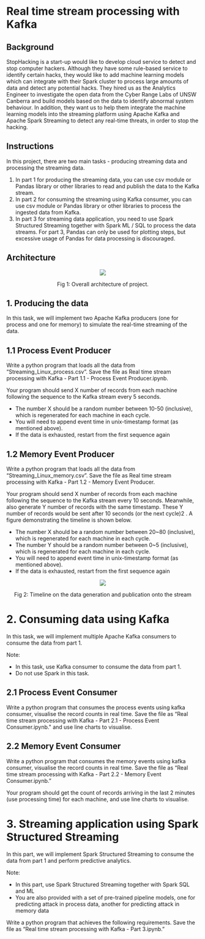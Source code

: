 # Real time stream processing with Kafka

## Background
StopHacking is a start-up would like to develop cloud service to detect and stop computer hackers. Although they have some rule-based service to identify certain hacks, they would like to add machine learning models which can integrate with their Spark cluster to process large amounts of data and detect any potential hacks. They hired us as the Analytics Engineer to investigate the open data from the Cyber Range Labs of UNSW Canberra and build models based on the data to identify abnormal system behaviour. In addition, they want us to help them integrate the machine learning models into the streaming platform using Apache Kafka and Apache Spark Streaming to detect any real-time threats, in order to stop the hacking.

## Instructions
In this project, there are two main tasks - producing streaming data and processing the streaming data.
1. In part 1 for producing the streaming data, you can use csv module or Pandas library or other libraries to read and publish the data to the Kafka stream.
2. In part 2 for consuming the streaming using Kafka consumer, you can use csv module or Pandas library or other libraries to process the ingested data from Kafka.
3. In part 3 for streaming data application, you need to use Spark Structured
Streaming together with Spark ML / SQL to process the data streams. For part 3, Pandas can only be used for plotting steps, but excessive usage of Pandas for data processing is discouraged.

## Architecture

<p align="center"><img src="https://user-images.githubusercontent.com/34445145/144777862-727afe2f-bd20-4496-8446-4cbcc37af875.png"></p>
<p align="center">Fig 1: Overall architecture of project.</p>

## 1. Producing the data
In this task, we will implement two Apache Kafka producers (one for process and one for memory) to simulate the real-time streaming of the data.

## 1.1 Process Event Producer
Write a python program that loads all the data from “Streaming_Linux_process.csv”. Save the file as Real time stream processing with Kafka - Part 1.1 - Process Event Producer.ipynb.

Your program should send X number of records from each machine following the sequence to the Kafka stream every 5 seconds.
- The number X should be a random number between 10-50 (inclusive), which is regenerated for each machine in each cycle.
- You will need to append event time in unix-timestamp format (as mentioned above).
- If the data is exhausted, restart from the first sequence again


## 1.2 Memory Event Producer
Write a python program that loads all the data from “Streaming_Linux_memory.csv”. Save the file as Real time stream processing with Kafka - Part 1.2 - Memory Event Producer.

Your program should send X number of records from each machine following the sequence to the Kafka stream every 10 seconds. Meanwhile, also generate Y number of records with the same timestamp. These Y number of records would be sent after 10 seconds (or the next cycle)2 . A figure demonstrating the timeline is shown below.
- The number X should be a random number between 20~80 (inclusive), which is regenerated for each machine in each cycle.
- The number Y should be a random number between 0~5 (inclusive), which is regenerated for each machine in each cycle.
- You will need to append event time in unix-timestamp format (as mentioned above).
- If the data is exhausted, restart from the first sequence again

<p align="center"><img src="https://user-images.githubusercontent.com/34445145/144777909-82f950b2-e7e2-4e88-8280-918a6019fb9a.png"></p>
<p align="center">Fig 2: Timeline on the data generation and publication onto the stream</p>

# 2. Consuming data using Kafka
In this task, we will implement multiple Apache Kafka consumers to consume the data from part 1.

Note:
- In this task, use Kafka consumer to consume the data from part 1.
- Do not use Spark in this task.

## 2.1 Process Event Consumer
Write a python program that consumes the process events using kafka consumer, visualise the record counts in real time. Save the file as “Real time stream processing with Kafka - Part 2.1 - Process Event Consumer.ipynb." and use line charts to visualise.

## 2.2 Memory Event Consumer
Write a python program that consumes the memory events using kafka consumer, visualise the record counts in real time. Save the file as “Real time stream processing with Kafka - Part 2.2 - Memory Event Consumer.ipynb.”
 
Your program should get the count of records arriving in the last 2 minutes (use processing time) for each machine, and use line charts to visualise.

# 3. Streaming application using Spark Structured Streaming
In this part, we will implement Spark Structured Streaming to consume the data from part 1 and perform predictive analytics.

Note:
- In this part, use Spark Structured Streaming together with Spark SQL and ML
- You are also provided with a set of pre-trained pipeline models, one for predicting
attack in process data, another for predicting attack in memory data

Write a python program that achieves the following requirements. Save the file as “Real time stream processing with Kafka - Part 3.ipynb.”
